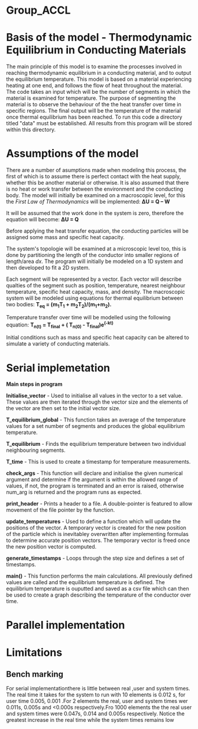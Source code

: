 # Group_ACCL
# Basis of the model - Thermodynamic Equilibrium in Conducting Materials
The main principle of this model is to examine the processes involved in reaching thermodynamic equilibrium in a conducting material, and to output the equilibrium temperature. This model is based on a material experiencing heating at one end, and follows the flow of heat throughout the material. The code takes an input which will be the number of segments in which the material is examined for temperature. The purpose of segmenting the material is to observe the behaviour of the the heat transfer over time in specific regions. The final output will be the temperature of the material once thermal equilibrium has been reached. To run this code a directory titled "data" must be established. All results from this program will be stored within this directory.
# Assumptions of the model
There are a number of asumptions made when modeling this process, the first of which is to assume there is perfect contact with the heat supply, whether this be another material or otherwise. It is also assumed that there is no heat or work transfer between the environment and the conducting body. 
The model will initially be examined on a macroscopic level, for this the _First Law of Thermodynamics_ will be implemented: **ΔU = Q – W** 

It will be assumed that the work done in the system is zero, therefore the equation will become: **ΔU = Q**

Before applying the heat transfer equation, the conducting particles will be assigned some mass and specific heat capacity.

The system's topologie will be examined at a microscopic level too, this is done by partitioning the length of the conductor into smaller regions of length/area _dx_. The program will initially be modeled on a 1D system and then developed to fit a 2D system. 

Each segment will be represented by a vector. Each vector will describe qualties of the segment such as position, temperature, nearest neighbour temperature, specific heat capacity, mass, and density. The macroscopic system will be modeled using equations for thermal equilibrium between two bodies:
 **T<sub>eq</sub> = (m<sub>1</sub>T<sub>1</sub> + m<sub>2</sub>T<sub>2</sub>)/(m<sub>1</sub>+m<sub>2</sub>).**   

 Temperature transfer over time will be modelled using the following equation:
**T<sub>n(t)</sub> = T<sub>final</sub> + ( T<sub>n(0)</sub> - T<sub>final</sub>)e<sup>(-kt)</sup>**

Initial conditions such as mass and specific heat capacity can be altered to simulate a variety of conducting materials.

# Serial implemetation 
**Main steps in program**

**Initialise_vector** - Used to initialise all values in the vector to a set value. These values are then iterated through the vector size and the elements of the vector are then set to the initial vector size. 

**T_equilibrium_global** - This function takes an average of the temperature values for a set number of segments and produces the global equilibrium temperature. 

**T_equilibrium** - Finds the equilibrium temperature between two individual neighbouring segments.

**T_time** - This is used to create a timestamp for temperature measurements.

**check_args** - This function will declare and initialise the given numerical argument and determine if the argument is within the allowed range of values, if not, the program is terminated and an error is raised, otherwise num_arg is returned and the program runs as expected.

**print_header** - Prints a header to a file. A double-pointer is featured to allow movement of the file pointer by the function.

**update_temperatures** -  Used to define a function which will update the positions of the vector. A temporary vector is created for the new position of the particle which is inevitabley overwritten after implementing formulas to determine accurate position vectors. The temporary vector is freed once the new position vector is computed.

**generate_timestamps** - Loops through the step size and defines a set of timestamps.

**main()** - This function performs the main calculations. All previously defined values are called and the equilibrium temperature is defined. The equilibrium temperature is ouputted and saved as a csv file which can then be used to create a graph describing the temperature of the conductor over time.


# Parallel implementation
# Limitations
## Bench marking
For serial implementationthere is little between real ,user and system times. The real time it takes for the system to run with 10 elements is 0.012 s, for user time 0.005, 0.001 .For 2 elements the real, user and system times wer 0.011s, 0.005s and <0.000s respectively.Fro 1000 elements the the real user and system times were 0.047s, 0.014 and 0.005s respectively. Notice the greatest increase in the real time while the system times remains low
